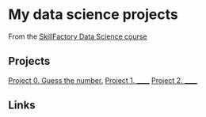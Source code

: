 # My data science projects

From the [SkillFactory Data Science course](https://skillfactory.ru/data-scientist)

## Projects

[Project 0. Guess the number.](https://github.com/gleish/sf_ds/tree/main/project_0)
[Project 1. ____](___)
[Project 2. ____](___)

## Links